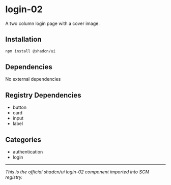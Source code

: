 # login-02

A two column login page with a cover image.

## Installation

```bash
npm install @shadcn/ui
```

## Dependencies

No external dependencies

## Registry Dependencies

- button
- card
- input
- label

## Categories

- authentication
- login

---

*This is the official shadcn/ui login-02 component imported into SCM registry.*
